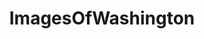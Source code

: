 ---
title: ImagesOfWashington
crosslinks:
- EarthPorn
- pics
- imagesofnetwork
- Washington
- whatsthisplant
- trees
- itookapicture
- mildlyinteresting
- hiking
- OldSchoolCool
- CampingandHiking
- tattoos
- spiders
- funny
- whatisthisthing
- PoliticalHumor
- mycology
- HistoryPorn
- SkyPorn
- Seattle
---